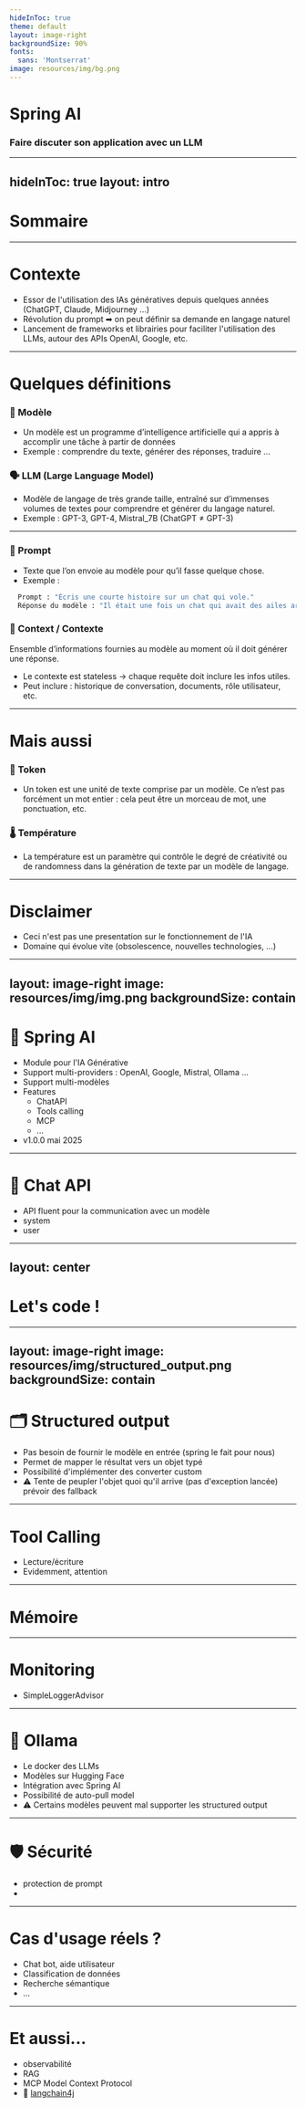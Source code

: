 ```yaml
---
hideInToc: true
theme: default
layout: image-right
backgroundSize: 90%
fonts:
  sans: 'Montserrat'
image: resources/img/bg.png
---
```


# **Spring AI**

### Faire discuter son application avec un LLM

---
hideInToc: true
layout: intro
---

# Sommaire

<Toc/>


---

# Contexte

- Essor de l'utilisation des IAs génératives depuis quelques années (ChatGPT, Claude, Midjourney ...)
- Révolution du prompt ➡ on peut définir sa demande en langage naturel
- Lancement de frameworks et librairies pour faciliter l'utilisation des LLMs, autour des APIs OpenAI, Google, etc.

---

# Quelques définitions

### **🧠 Modèle**

- Un modèle est un programme d’intelligence artificielle qui a appris à accomplir une tâche à partir de données
- Exemple : comprendre du texte, générer des réponses, traduire ...

### **🗣️ LLM (Large Language Model)**

- Modèle de langage de très grande taille, entraîné sur d’immenses volumes de textes pour comprendre et générer du
  langage naturel.
- Exemple : GPT-3, GPT-4, Mistral_7B (ChatGPT ≠ GPT-3)

---

### **📝 Prompt**

- Texte que l’on envoie au modèle pour qu’il fasse quelque chose.
- Exemple :

```bash
  Prompt : "Écris une courte histoire sur un chat qui vole."
  Réponse du modèle : "Il était une fois un chat qui avait des ailes argentées..."
```

### **📁 Context / Contexte**

Ensemble d’informations fournies au modèle au moment où il doit générer une réponse.
- Le contexte est stateless → chaque requête doit inclure les infos utiles.
- Peut inclure : historique de conversation, documents, rôle utilisateur, etc.

---

# Mais aussi

### **🧩 Token**

- Un token est une unité de texte comprise par un modèle. Ce n’est pas forcément un mot entier : cela peut être un
  morceau de mot, une ponctuation, etc.

### **🌡️ Température**

- La température est un paramètre qui contrôle le degré de créativité ou de randomness dans la génération de texte par
  un modèle de langage.

---

# Disclaimer

- Ceci n'est pas une presentation sur le fonctionnement de l'IA
- Domaine qui évolue vite (obsolescence, nouvelles technologies, ...)

---
layout: image-right
image: resources/img/img.png
backgroundSize: contain
---

# 🌱 Spring AI

- Module pour l'IA Générative
- Support multi-providers : OpenAI, Google, Mistral, Ollama ...
- Support multi-modèles
- Features
    - ChatAPI
    - Tools calling
    - MCP
    - ...
- v1.0.0 mai 2025

---

# 💬 Chat API

- API fluent pour la communication avec un modèle
- system
- user

---
layout: center
---

<style>
h1 {
  font-weight: bold;
}
</style>

# Let's code !

---
layout: image-right
image: resources/img/structured_output.png
backgroundSize: contain
---

# 🗂️ Structured output

- Pas besoin de fournir le modèle en entrée (spring le fait pour nous)
- Permet de mapper le résultat vers un objet typé
- Possibilité d'implémenter des converter custom
- ⚠ Tente de peupler l'objet quoi qu'il arrive (pas d'exception lancée) prévoir des fallback

---

# Tool Calling

- Lecture/écriture
- Evidemment, attention

---

# Mémoire

---

# Monitoring

- SimpleLoggerAdvisor

---

# 🦙 Ollama

- Le docker des LLMs
- Modèles sur Hugging Face
- Intégration avec Spring AI
- Possibilité de auto-pull model
- ⚠ Certains modèles peuvent mal supporter les structured output

---

# 🛡 Sécurité

- protection de prompt
-

---

# Cas d'usage réels ?

- Chat bot, aide utilisateur
- Classification de données
- Recherche sémantique
- ...

---

# Et aussi...

- observabilité
- RAG
- MCP Model Context Protocol
- 🦜 [langchain4j](https://github.com/langchain4j/langchain4j)